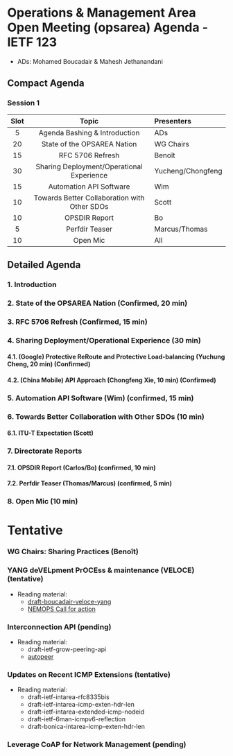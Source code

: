 # Operations & Management Area Open Meeting (opsarea) Agenda - IETF 123

* ADs: Mohamed Boucadair & Mahesh Jethanandani

## Compact Agenda

### Session 1

| Slot        | Topic                                                     | Presenters   |
|:-----------:|:---------------------------------------------------------:|:-------------|
| 5           | Agenda Bashing & Introduction                             | ADs          |
| 20          | State of the OPSAREA Nation                               | WG Chairs    |
| 15          | RFC 5706 Refresh                                          | Benoît       |
| 30          | Sharing Deployment/Operational Experience                 | Yucheng/Chongfeng|
| 15          | Automation API Software                                   | Wim          |
| 10          | Towards Better Collaboration with Other SDOs              | Scott        |
| 10          | OPSDIR Report                                             | Bo           |
| 5           | Perfdir Teaser                                            | Marcus/Thomas|
| 10          | Open Mic                                                  | All          |

## Detailed Agenda

### 1. Introduction

### 2. State of the OPSAREA Nation (Confirmed, 20 min)

### 3. RFC 5706 Refresh (Confirmed, 15 min)

### 4. Sharing Deployment/Operational Experience (30 min)

#### 4.1. (Google) Protective ReRoute and Protective Load-balancing (Yuchung Cheng, 20 min) (Confirmed)

#### 4.2. (China Mobile) API Approach (Chongfeng Xie, 10 min) (Confirmed)

### 5. Automation API Software (Wim) (confirmed, 15 min)

### 6. Towards Better Collaboration with Other SDOs (10 min)
  
#### 6.1. ITU-T Expectation (Scott)

### 7. Directorate Reports

#### 7.1. OPSDIR Report (Carlos/Bo) (confirmed, 10 min)

#### 7.2. Perfdir Teaser (Thomas/Marcus) (confirmed, 5 min)

### 8. Open Mic (10 min)

# Tentative

### WG Chairs: Sharing Practices (Benoît)

### YANG deVELpment PrOCEss & maintenance (VELOCE) (tentative)

* Reading material:
   + [draft-boucadair-veloce-yang](https://datatracker.ietf.org/doc/draft-boucadair-veloce-yang/)
   + [NEMOPS Call for action](https://datatracker.ietf.org/meeting/122/materials/slides-122-opsawg-opsarea-nemops-workshop-readout-00)
     
### Interconnection API (pending)

* Reading material:
   + draft-ietf-grow-peering-api
   + [autopeer](https://github.com/bgp/autopeer)

### Updates on Recent ICMP Extensions  (tentative)

* Reading material:
   + draft-ietf-intarea-rfc8335bis
   + draft-ietf-intarea-icmp-exten-hdr-len
   + draft-ietf-intarea-extended-icmp-nodeid
   + draft-ietf-6man-icmpv6-reflection
   + draft-bonica-intarea-icmp-exten-hdr-len

### Leverage CoAP for Network Management (pending)

